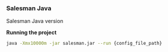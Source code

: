 ### Salesman Java

Salesman Java version

**Running the project**

```sh
java -Xmx10000m -jar salesman.jar --run {config_file_path}
```